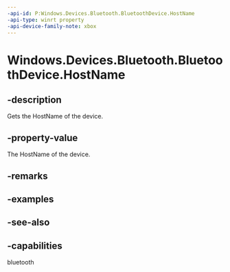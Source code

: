 ```yaml
---
-api-id: P:Windows.Devices.Bluetooth.BluetoothDevice.HostName
-api-type: winrt property
-api-device-family-note: xbox
---
```


<!-- Property syntax
public Windows.Networking.HostName HostName { get; }
-->

# Windows.Devices.Bluetooth.BluetoothDevice.HostName

## -description
Gets the HostName of the device.

## -property-value
The HostName of the device.

## -remarks

## -examples

## -see-also


## -capabilities
bluetooth
